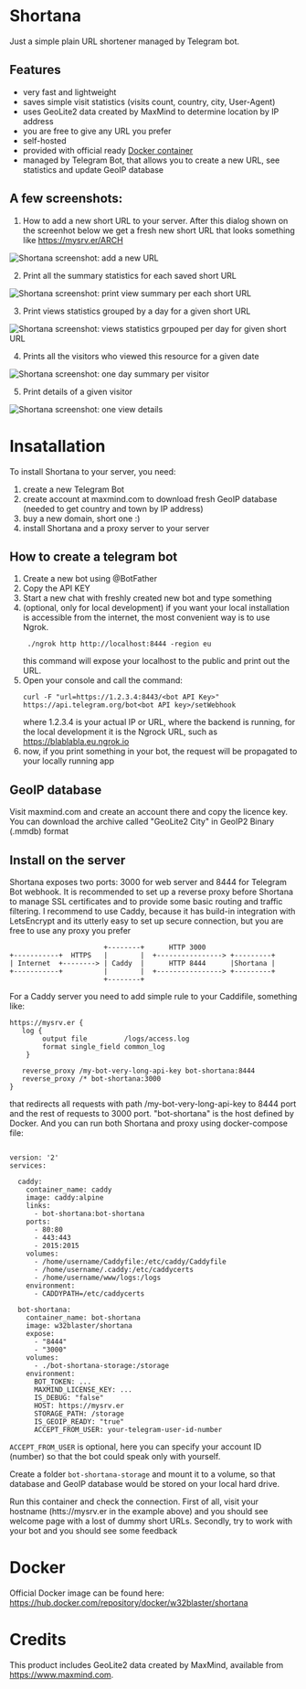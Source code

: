 # Shortana
Just a simple plain URL shortener managed by Telegram bot. 

## Features
- very fast and lightweight
- saves simple visit statistics (visits count, country, city, User-Agent)
- uses GeoLite2 data created by MaxMind to determine location by IP address
- you are free to give any URL you prefer
- self-hosted
- provided with official ready [Docker container](https://hub.docker.com/repository/docker/w32blaster/shortana)
- managed by Telegram Bot, that allows you to create a new URL, see statistics and update GeoIP database

## A few screenshots:

1. How to add a new short URL to your server. After this dialog shown on the screenhot below we get a fresh new short URL
that looks something like https://mysrv.er/ARCH

![Shortana screenshot: add a new URL](https://raw.githubusercontent.com/w32blaster/shortana/master/screenshots/Screenshot-add-new-url.png)

2. Print all the summary statistics for each saved short URL

![Shortana screenshot: print view summary per each short URL](https://raw.githubusercontent.com/w32blaster/shortana/master/screenshots/Screenshot-views-summary-per-urls.png)

3. Print views statistics grouped by a day for a given short URL

![Shortana screenshot: views statistics grpouped per day for given short URL](https://raw.githubusercontent.com/w32blaster/shortana/master/screenshots/Screenshot-per-day.png)

4. Prints all the visitors who viewed this resource for a given date

![Shortana screenshot: one day summary per visitor](https://raw.githubusercontent.com/w32blaster/shortana/master/screenshots/Screenshot-summary-per-IP-address.png)

5. Print details of a given visitor

![Shortana screenshot: one view details](https://raw.githubusercontent.com/w32blaster/shortana/master/screenshots/Screenshot-one-visit.png)

# Insatallation

To install Shortana to your server, you need:

1. create a new Telegram Bot
2. create account at maxmind.com to download fresh GeoIP database (needed to get country and town by IP address)
3. buy a new domain, short one :)
4. install Shortana and a proxy server to your server

## How to create a telegram bot
1. Create a new bot using @BotFather
2. Copy the API KEY
3. Start a new chat with freshly created new bot and type something
4. (optional, only for local development) if you want your local installation
    is accessible from the internet, the most convenient way is to use Ngrok.
    ```
     ./ngrok http http://localhost:8444 -region eu
    ```
    this command will expose your localhost to the public and print out the URL.
5. Open your console and call the command:
    ```
    curl -F "url=https://1.2.3.4:8443/<bot API Key>" https://api.telegram.org/bot<bot API key>/setWebhook
    ```
    where 1.2.3.4 is your actual IP or URL, where the backend is running,
    for the local development it is the Ngrock URL, such as https://blablabla.eu.ngrok.io 
6. now, if you print something in your bot, the request will be propagated to your locally running app

## GeoIP database
Visit maxmind.com and create an account there and copy the licence key. You can download the archive called "GeoLite2 City" in GeoIP2 Binary (.mmdb) format

## Install on the server
Shortana exposes two ports: 3000 for web server and 8444 for Telegram Bot webhook. It is recommended to set up a reverse proxy
before Shortana to manage SSL certificates and to provide some basic routing and traffic filtering. I recommend to use Caddy, because 
it has build-in integration with LetsEncrypt and its utterly easy to set up secure connection, but you are free to use any proxy you prefer

```
                       +--------+      HTTP 3000
+-----------+  HTTPS   |        |  +----------------> +---------+
| Internet  +--------> | Caddy  |      HTTP 8444      |Shortana |
+-----------+          |        |  +----------------> +---------+
                       +--------+

```

For a Caddy server you need to add simple rule to your Caddifile, something like:

```
https://mysrv.er {
   log {
        output file         /logs/access.log
        format single_field common_log
    }

   reverse_proxy /my-bot-very-long-api-key bot-shortana:8444
   reverse_proxy /* bot-shortana:3000
}

```

that redirects all requests with path /my-bot-very-long-api-key to 8444 port and the rest of requests to 3000 port. "bot-shortana" is the host defined by Docker. And you can run both Shortana and proxy using docker-compose file:

```

version: '2'
services:

  caddy:
    container_name: caddy
    image: caddy:alpine
    links:
      - bot-shortana:bot-shortana
    ports:
      - 80:80
      - 443:443
      - 2015:2015
    volumes:
      - /home/username/Caddyfile:/etc/caddy/Caddyfile
      - /home/username/.caddy:/etc/caddycerts
      - /home/username/www/logs:/logs
    environment:
      - CADDYPATH=/etc/caddycerts

  bot-shortana:
    container_name: bot-shortana
    image: w32blaster/shortana
    expose:
      - "8444"
      - "3000"
    volumes:
      - ./bot-shortana-storage:/storage
    environment:
      BOT_TOKEN: ...
      MAXMIND_LICENSE_KEY: ...
      IS_DEBUG: "false"
      HOST: https://mysrv.er
      STORAGE_PATH: /storage
      IS_GEOIP_READY: "true"
      ACCEPT_FROM_USER: your-telegram-user-id-number

```

`ACCEPT_FROM_USER` is optional, here you can specify your account ID (number) so that the bot could speak only with yourself.

Create a folder `bot-shortana-storage` and mount it to a volume, so that database and GeoIP database would be stored on your local hard drive.

Run this container and check the connection. First of all, visit your hostname (htts://mysrv.er in the example above) and you should see welcome page with a lost of dummy short URLs. Secondly, try to work with your bot and you should see some feedback

# Docker
Official Docker image can be found here: 
https://hub.docker.com/repository/docker/w32blaster/shortana

# Credits

This product includes GeoLite2 data created by MaxMind, available from
https://www.maxmind.com.